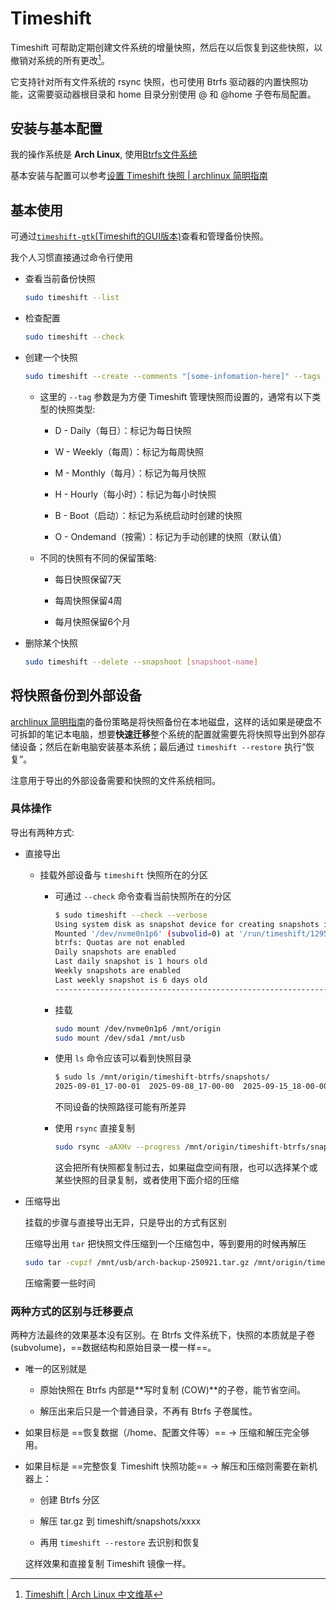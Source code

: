 # Timeshift

Timeshift 可帮助定期创建文件系统的增量快照，然后在以后恢复到这些快照，以撤销对系统的所有更改[^1]。

它支持针对所有文件系统的 rsync 快照，也可使用 Btrfs 驱动器的内置快照功能，这需要驱动器根目录和 home 目录分别使用 @ 和 @home 子卷布局配置。

## 安装与基本配置

我的操作系统是 **Arch Linux**, 使用[Btrfs文件系统](https://arch.icekylin.online/guide/advanced/btrfs)

基本安装与配置可以参考[设置 Timeshift 快照 | archlinux 简明指南](https://arch.icekylin.online/guide/rookie/desktop-env-and-app.html#_12-%E8%AE%BE%E7%BD%AE-timeshift-%E5%BF%AB%E7%85%A7)

## 基本使用

可通过[`timeshift-gtk`(Timeshift的GUI版本)](https://man.archlinux.org/man/timeshift-gtk.1.en)查看和管理备份快照。

我个人习惯直接通过命令行使用

- 查看当前备份快照

    ```bash
    sudo timeshift --list
    ```

- 检查配置

    ```bash
    sudo timeshift --check
    ```

- 创建一个快照

    ```bash
    sudo timeshift --create --comments "[some-infomation-here]" --tags [snapshot-tag]
    ```

    - 这里的 `--tag` 参数是为方便 Timeshift 管理快照而设置的，通常有以下类型的快照类型:

        - D - Daily（每日）：标记为每日快照

        - W - Weekly（每周）：标记为每周快照

        - M - Monthly（每月）：标记为每月快照

        - H - Hourly（每小时）：标记为每小时快照

        - B - Boot（启动）：标记为系统启动时创建的快照

        - O - Ondemand（按需）：标记为手动创建的快照（默认值）

    - 不同的快照有不同的保留策略:

        - 每日快照保留7天

        - 每周快照保留4周

        - 每月快照保留6个月

- 删除某个快照

    ```bash
    sudo timeshift --delete --snapshoot [snapshoot-name]
    ```

## 将快照备份到外部设备

[archlinux 简明指南](https://arch.icekylin.online/guide/rookie/desktop-env-and-app.html#_12-%E8%AE%BE%E7%BD%AE-timeshift-%E5%BF%AB%E7%85%A7)的备份策略是将快照备份在本地磁盘，这样的话如果是硬盘不可拆卸的笔记本电脑，想要**快速迁移**整个系统的配置就需要先将快照导出到外部存储设备；然后在新电脑安装基本系统；最后通过 `timeshift --restore` 执行“恢复”。

注意用于导出的外部设备需要和快照的文件系统相同。

### 具体操作

导出有两种方式:

- 直接导出

    - 挂载外部设备与 `timeshift` 快照所在的分区

        - 可通过 `--check` 命令查看当前快照所在的分区

            ```bash
            $ sudo timeshift --check --verbose
            Using system disk as snapshot device for creating snapshots in BTRFS mode
            Mounted '/dev/nvme0n1p6' (subvolid=0) at '/run/timeshift/1295525/backup'
            btrfs: Quotas are not enabled
            Daily snapshots are enabled
            Last daily snapshot is 1 hours old
            Weekly snapshots are enabled
            Last weekly snapshot is 6 days old
            ------------------------------------------------------------------------------
            ```
        
        - 挂载

            ```bash
            sudo mount /dev/nvme0n1p6 /mnt/origin
            sudo mount /dev/sda1 /mnt/usb
            ```

        - 使用 `ls` 命令应该可以看到快照目录

            ```bash
            $ sudo ls /mnt/origin/timeshift-btrfs/snapshots/
            2025-09-01_17-00-01  2025-09-08_17-00-00  2025-09-15_18-00-00  2025-09-17_19-00-00  2025-09-18_20-00-00  2025-09-19_20-00-00  2025-09-20_20-00-00  2025-09-21_20-00-01
            ```
            不同设备的快照路径可能有所差异

        - 使用 `rsync` 直接复制

            ```bash
            sudo rsync -aAXHv --progress /mnt/origin/timeshift-btrfs/snapshots /mnt/usb
            ```
            这会把所有快照都复制过去，如果磁盘空间有限，也可以选择某个或某些快照的目录复制，或者使用下面介绍的压缩

- 压缩导出
    
    挂载的步骤与直接导出无异，只是导出的方式有区别

    压缩导出用 `tar` 把快照文件压缩到一个压缩包中，等到要用的时候再解压

    ```bash
    sudo tar -cvpzf /mnt/usb/arch-backup-250921.tar.gz /mnt/origin/timeshift-btrfs/snapshots/2025-09-21_20-00-01
    ```

    压缩需要一些时间

### 两种方式的区别与迁移要点

两种方法最终的效果基本没有区别。在 Btrfs 文件系统下，快照的本质就是子卷 (subvolume)，==数据结构和原始目录一模一样==。

- 唯一的区别就是

    - 原始快照在 Btrfs 内部是**写时复制 (COW)**的子卷，能节省空间。

    - 解压出来后只是一个普通目录，不再有 Btrfs 子卷属性。

- 如果目标是 ==恢复数据（/home、配置文件等）== → 压缩和解压完全够用。

- 如果目标是 ==完整恢复 Timeshift 快照功能== → 解压和压缩则需要在新机器上：

    - 创建 Btrfs 分区

    - 解压 tar.gz 到 timeshift/snapshots/xxxx

    - 再用 `timeshift --restore` 去识别和恢复

    这样效果和直接复制 Timeshift 镜像一样。


[^1]: [Timeshift | Arch Linux 中文维基](https://wiki.archlinuxcn.org/wiki/Timeshift)
